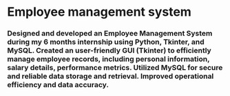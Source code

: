# Employee management system
### Designed and developed an Employee Management System during my 6 months internship using Python, Tkinter, and MySQL. Created an user-friendly GUI (Tkinter) to efficiently manage employee records, including personal information, salary details, performance metrics. Utilized MySQL for secure and reliable data storage and retrieval. Improved operational efficiency and data accuracy.
###
